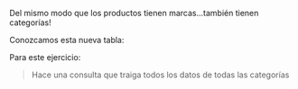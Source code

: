 Del mismo modo que los productos tienen marcas...también tienen categorías!

Conozcamos esta nueva tabla:

<div
  class='mu-erd'
  data-entities='{
    "categorias": {
      "id": {
        "type": "Integer",
        "pk": true
      },
      "nombre": {
        "type": "Text"
      },
      "id_categoria_padre" : {
        "type": "Integer"
      }
    }
  }'>
</div>

Para este ejercicio:

> Hace una consulta que traiga todos los datos de todas las categorías